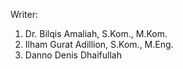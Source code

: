 Writer:
1. Dr. Bilqis Amaliah, S.Kom., M.Kom.
2. Ilham Gurat Adillion, S.Kom., M.Eng.
3. Danno Denis Dhaifullah

